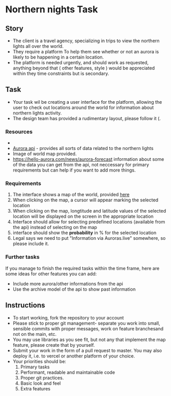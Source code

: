 # Northern nights Task
## Story
- The client is a travel agency, specializing in trips to view the northern lights all over the world.
- They require a platform To help them see whether or not an aurora is likely to be happening in a certain location.
- The platform is needed urgently, and should work as requested, anything beyond that ( other features, style ) would be appreciated within they time constraints but is secondary.
## Task
- Your task wil be creating a user interface for the platform, allowing the user to check out locations around the world for information about northern lights activity.
- The design team has provided a rudimentary layout, please follow it (.
### Resources
- 
- [Aurora api](auroraslive.io/#/api/v1) - provides all sorts of data related to the northern lights
- Image of world map provided. 
- https://hello-aurora.com/news/aurora-forecast information about some of the data you can get from the api, not neccessary for primary requirements but can help if you want to add more things. 

### Requirements
1. The interface shows a map of the world, provided [here](./assets/map.jpeg)
2. When clicking on the map, a cursor will appear marking the selected location
3. When clicking on the map, longtitude and latitude values of the selected location will be displayed on the screen in the appropriate location
4. Interface should allow for selecting predefined locations (available from the api) instead of selecting on the map  
5. interface should show the **probability** in % for the selected location
6. Legal says we need to put "Information via Auroras.live" somewhere, so please include it.

### Further tasks
If you manage to finish the required tasks within the time frame, here are some ideas for other features you can add:
- Include more aurora/other informations from the api
- Use the archive model of the api to show past information

## Instructions
- To start working, fork the repository to your account
- Please stick to proper git management- separate you work into small, sensible commits with proper messages, work on feature branchesand not on the main, etc.
- You may use libraries as you see fit, but not any that implement the map feature, please create that by yourself.
- Submit your work in the form of a pull request to master. You may also deploy it, i.e. to vercel or another platform of your choice. 
- Your priorities should be:
  1. Primary tasks
  2. Performant, readable and maintainable code
  3. Proper git practices.
  4. Basic look and feel
  5. Extra features
